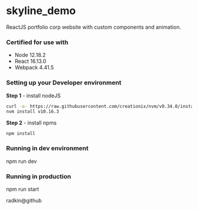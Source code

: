 # skyline_demo
ReactJS portfolio corp website with custom components and animation.

### Certified for use with
* Node 12.18.2
* React 16.13.0
* Webpack 4.41.5

### Setting up your Developer environment

**Step 1** - install nodeJS
```bash
curl -o- https://raw.githubusercontent.com/creationix/nvm/v0.34.0/install.sh | bash
nvm install v10.16.3
```

**Step 2** - install npms

`npm install`

### Running in dev environment
npm run dev

### Running in production
npm run start

radkin@github
